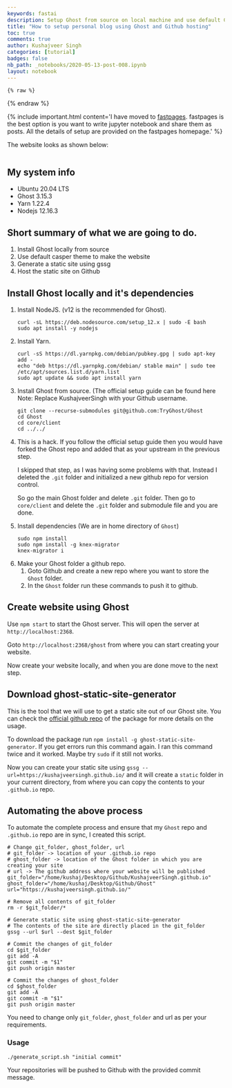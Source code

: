 ```yaml
---
keywords: fastai
description: Setup Ghost from source on local machine and use default Casper theme. Host the blog on Github for free.
title: "How to setup personal blog using Ghost and Github hosting"
toc: true
comments: true
author: Kushajveer Singh
categories: [tutorial]
badges: false
nb_path: _notebooks/2020-05-13-post-008.ipynb
layout: notebook
---
```


<!--
#################################################
### THIS FILE WAS AUTOGENERATED! DO NOT EDIT! ###
#################################################
# file to edit: _notebooks/2020-05-13-post-008.ipynb
-->

<div class="container" id="notebook-container">
        
    {% raw %}
    
<div class="cell border-box-sizing code_cell rendered">

</div>
    {% endraw %}

<div class="cell border-box-sizing text_cell rendered"><div class="inner_cell">
<div class="text_cell_render border-box-sizing rendered_html">
<p>{% include important.html content='I have moved to <a href="https://fastpages.fast.ai/">fastpages</a>. fastpages is the best option is you want to write jupyter notebook and share them as posts. All the details of setup are provided on the fastpages homepage.' %}</p>

</div>
</div>
</div>
<div class="cell border-box-sizing text_cell rendered"><div class="inner_cell">
<div class="text_cell_render border-box-sizing rendered_html">
<p>The website looks as shown below:</p>

</div>
</div>
</div>
<div class="cell border-box-sizing text_cell rendered"><div class="inner_cell">
<div class="text_cell_render border-box-sizing rendered_html">
<p><img src="/blog/images/copied_from_nb/images/post_008/01.jpeg" alt=""></p>

</div>
</div>
</div>
<div class="cell border-box-sizing text_cell rendered"><div class="inner_cell">
<div class="text_cell_render border-box-sizing rendered_html">
<h2 id="My-system-info">My system info<a class="anchor-link" href="#My-system-info"> </a></h2><ul>
<li>Ubuntu 20.04 LTS</li>
<li>Ghost 3.15.3</li>
<li>Yarn 1.22.4</li>
<li>Nodejs 12.16.3</li>
</ul>

</div>
</div>
</div>
<div class="cell border-box-sizing text_cell rendered"><div class="inner_cell">
<div class="text_cell_render border-box-sizing rendered_html">
<h2 id="Short-summary-of-what-we-are-going-to-do.">Short summary of what we are going to do.<a class="anchor-link" href="#Short-summary-of-what-we-are-going-to-do."> </a></h2><ol>
<li>Install Ghost locally from source</li>
<li>Use default casper theme to make the website</li>
<li>Generate a static site using gssg</li>
<li>Host the static site on Github</li>
</ol>

</div>
</div>
</div>
<div class="cell border-box-sizing text_cell rendered"><div class="inner_cell">
<div class="text_cell_render border-box-sizing rendered_html">
<h2 id="Install-Ghost-locally-and-it's-dependencies">Install Ghost locally and it's dependencies<a class="anchor-link" href="#Install-Ghost-locally-and-it's-dependencies"> </a></h2><ol>
<li>Install NodeJS. (v12 is the recommended for Ghost).
<pre><code>curl -sL https://deb.nodesource.com/setup_12.x | sudo -E bash
sudo apt install -y nodejs</code></pre>
</li>
<li>Install Yarn.
<pre><code>curl -sS https://dl.yarnpkg.com/debian/pubkey.gpg | sudo apt-key add -
echo "deb https://dl.yarnpkg.com/debian/ stable main" | sudo tee /etc/apt/sources.list.d/yarn.list
sudo apt update &amp;&amp; sudo apt install yarn</code></pre>
</li>
<li>Install Ghost from source. (The official setup guide can be found here Note: Replace KushajveerSingh with your Github username.
<pre><code>git clone --recurse-submodules git@github.com:TryGhost/Ghost
cd Ghost
cd core/client
cd ../../</code></pre>
</li>
<li><p>This is a hack. If you follow the official setup guide then you would have forked the Ghost repo and added that as your upstream in the previous step.</p>
<p>I skipped that step, as I was having some problems with that. Instead I deleted the <code>.git</code> folder and initialized a new github repo for version control.</p>
<p>So go the main Ghost folder and delete <code>.git</code> folder. Then go to <code>core/client</code> and delete the <code>.git</code> folder and submodule file and you are done.</p>
</li>
<li>Install dependencies (We are in home directory of <code>Ghost</code>)
<pre><code>sudo npm install
sudo npm install -g knex-migrator
knex-migrator i</code></pre>
</li>
<li>Make your Ghost folder a github repo.<ol>
<li>Goto Github and create a new repo where you want to store the <code>Ghost</code> folder.</li>
<li>In the <code>Ghost</code> folder run these commands to push it to github.</li>
</ol>
</li>
</ol>

</div>
</div>
</div>
<div class="cell border-box-sizing text_cell rendered"><div class="inner_cell">
<div class="text_cell_render border-box-sizing rendered_html">
<h2 id="Create-website-using-Ghost">Create website using Ghost<a class="anchor-link" href="#Create-website-using-Ghost"> </a></h2><p>Use <code>npm start</code> to start the Ghost server. This will open the server at <code>http://localhost:2368</code>.</p>
<p>Goto <code>http://localhost:2368/ghost</code> from where you can start creating your website.</p>
<p>Now create your website locally, and when you are done move to the next step.</p>

</div>
</div>
</div>
<div class="cell border-box-sizing text_cell rendered"><div class="inner_cell">
<div class="text_cell_render border-box-sizing rendered_html">
<h2 id="Download-ghost-static-site-generator">Download ghost-static-site-generator<a class="anchor-link" href="#Download-ghost-static-site-generator"> </a></h2><p>This is the tool that we will use to get a static site out of our Ghost site. You can check the <a href="https://github.com/Fried-Chicken/ghost-static-site-generator">official github repo</a> of the package for more details on the usage.</p>
<p>To download the package run <code>npm install -g ghost-static-site-generator</code>. If you get errors run this command again. I ran this command twice and it worked. Maybe try <code>sudo</code> if it still not works.</p>
<p>Now you can create your static site using <code>gssg --url=https://kushajveersingh.github.io/</code> and it will create a <code>static</code> folder in your current directory, from where you can copy the contents to your <code>.github.io</code> repo.</p>

</div>
</div>
</div>
<div class="cell border-box-sizing text_cell rendered"><div class="inner_cell">
<div class="text_cell_render border-box-sizing rendered_html">
<h2 id="Automating-the-above-process">Automating the above process<a class="anchor-link" href="#Automating-the-above-process"> </a></h2><p>To automate the complete process and ensure that my <code>Ghost</code> repo and <code>.github.io</code> repo are in sync, I created this script.</p>

<pre><code># Change git_folder, ghost_folder, url
# git_folder -&gt; location of your .github.io repo
# ghost_folder -&gt; location of the Ghost folder in which you are creating your site
# url -&gt; The github address where your website will be published
git_folder="/home/kushaj/Desktop/Github/KushajveerSingh.github.io"
ghost_folder="/home/kushaj/Desktop/Github/Ghost"
url="https://kushajveersingh.github.io/"

# Remove all contents of git_folder
rm -r $git_folder/*

# Generate static site using ghost-static-site-generator
# The contents of the site are directly placed in the git_folder
gssg --url $url --dest $git_folder

# Commit the changes of git_folder
cd $git_folder
git add -A
git commit -m "$1"
git push origin master

# Commit the changes of ghost_folder
cd $ghost_folder
git add -A
git commit -m "$1"
git push origin master</code></pre>
<p>You need to change only <code>git_folder</code>, <code>ghost_folder</code> and url as per your requirements.</p>

</div>
</div>
</div>
<div class="cell border-box-sizing text_cell rendered"><div class="inner_cell">
<div class="text_cell_render border-box-sizing rendered_html">
<h3 id="Usage">Usage<a class="anchor-link" href="#Usage"> </a></h3>
<pre><code>./generate_script.sh "initial commit"</code></pre>
<p>Your repositories will be pushed to Github with the provided commit message.</p>

</div>
</div>
</div>
</div>
 

